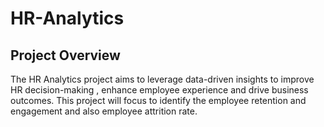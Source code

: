 # HR-Analytics

## Project Overview

The HR Analytics project aims to leverage data-driven insights to improve HR decision-making , enhance employee experience and drive business outcomes. This project will focus to identify the employee retention and engagement and also employee attrition rate.
